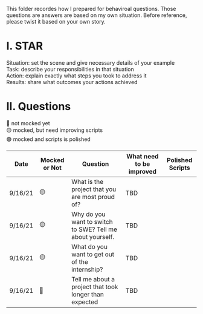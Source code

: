 This folder recordes how I prepared for behaviroal questions.
Those questions are answers are based on my own situation. Before reference, please twist it based on your own story.

# I. STAR
Situation: set the scene and give necessary details of your example <br/>
Task: describe your responsibilities in that situation <br/>
Action: explain exactly what steps you took to address it <br/>
Results: share what outcomes your actions achieved <br/>

# II. Questions
🔴 not mocked yet <br/>
🟡 mocked, but need improving scripts <br/>
🟢 mocked and scripts is polished <br/>

| Date | Mocked or Not | Question | What need to be improved | Polished Scripts |
| --- | --- | ---| --- | --- |
| 9/16/21 | 🟡 | What is the project that you are most proud of? | TBD |
| 9/16/21 | 🟡 | Why do you want to switch to SWE? Tell me about yourself. | TBD |
| 9/16/21 | 🟡 | What do you want to get out of the internship? | TBD |
| 9/16/21 | 🔴 | Tell me about a project that took longer than expected | TBD |

